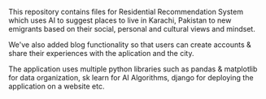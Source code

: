 This repository contains files for Residential Recommendation System which uses AI to suggest places to live in Karachi, Pakistan to new emigrants 
based on their social, personal and cultural views and mindset.

We've also added blog functionality so that users can create accounts & share their experiences with the aplication and the city.

The application uses multiple python libraries such as pandas & matplotlib for data organization, sk learn for AI Algorithms, django for deploying the application on a website etc.
